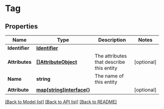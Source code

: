 # Tag

## Properties

Name | Type | Description | Notes
------------ | ------------- | ------------- | -------------
**Identifier** | [**Identifier**](Identifier.md) |  | 
**Attributes** | [**[]AttributeObject**](AttributeObject.md) | The attributes that describe this entity | [optional] 
**Name** | **string** | The name of this entity | 
**Attribute** | [**map[string]interface{}**](.md) |  | [optional] 

[[Back to Model list]](../README.md#documentation-for-models) [[Back to API list]](../README.md#documentation-for-api-endpoints) [[Back to README]](../README.md)


